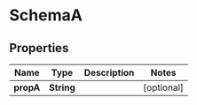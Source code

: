 

# SchemaA


## Properties

| Name | Type | Description | Notes |
|------------ | ------------- | ------------- | -------------|
|**propA** | **String** |  |  [optional] |



